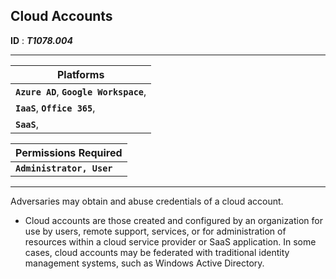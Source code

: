 ## **Cloud Accounts**

**ID** : ***T1078.004***

---

| Platforms | 
| --- | 
|**`Azure AD`**, **`Google Workspace`**, |
| **`IaaS`**, **`Office 365`**, |
|**`SaaS`**, |


| Permissions Required | 
| --- | 
| **`Administrator, User`** |

---

Adversaries may obtain and abuse credentials of a cloud account.

- Cloud accounts are those created and configured by an organization for use by users, remote support, services, or for administration of resources within a cloud service provider or SaaS application. In some cases, cloud accounts may be federated with traditional identity management systems, such as Windows Active Directory. 
